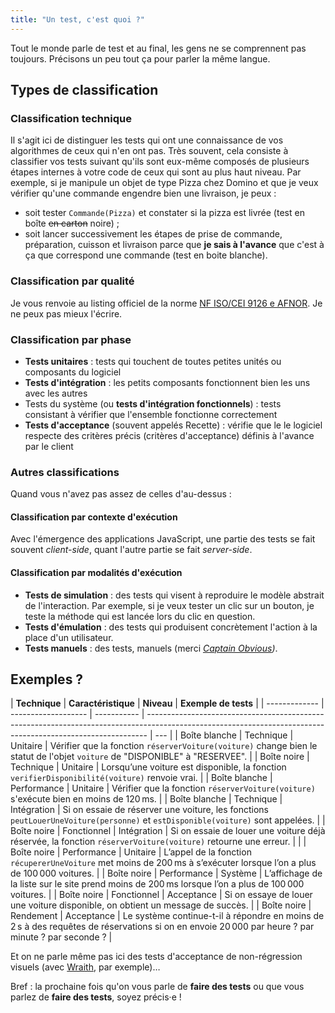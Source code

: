 ```yaml
---
title: "Un test, c'est quoi ?"
---
```


Tout le monde parle de test et au final, les gens ne se comprennent pas
toujours. Précisons un peu tout ça pour parler la même langue.

<!-- more -->

## Types de classification

### Classification technique

Il s'agit ici de distinguer les tests qui ont une connaissance de vos
algorithmes de ceux qui n'en ont pas. Très souvent, cela consiste à classifier
vos tests suivant qu'ils sont eux-même composés de plusieurs étapes internes à
votre code de ceux qui sont au plus haut niveau. Par exemple, si je manipule un
objet de type Pizza chez Domino et que je veux vérifier qu'une commande engendre
bien une livraison, je peux :

-   soit tester `Commande(Pizza)` et constater si la pizza est livrée (test en
    boîte
    <span style="text-decoration: line-through" title="Désolé pour l'humour.">en
    carton</span> noire) ;
-   soit lancer successivement les étapes de prise de commande, préparation,
    cuisson et livraison parce que **je sais à l'avance** que c'est à ça que
    correspond une commande (test en boite blanche).

### Classification par qualité

Je vous renvoie au listing officiel de la norme
[NF ISO/CEI 9126 e AFNOR](https://fr.wikipedia.org/wiki/ISO/CEI_9126). Je ne
peux pas mieux l'écrire.

### Classification par phase

-   **Tests unitaires** : tests qui touchent de toutes petites unités ou
    composants du logiciel
-   **Tests d'intégration** : les petits composants fonctionnent bien les uns
    avec les autres
-   Tests du système (ou **tests d'intégration fonctionnels**) : tests
    consistant à vérifier que l'ensemble fonctionne correctement
-   **Tests d'acceptance** (souvent appelés Recette) : vérifie que le le
    logiciel respecte des critères précis (critères d'acceptance) définis à
    l'avance par le client

### Autres classifications

Quand vous n'avez pas assez de celles d'au-dessus :

#### Classification par contexte d'exécution

Avec l'émergence des applications JavaScript, une partie des tests se fait
souvent <em>client-side</em>, quant l'autre partie se fait <em>server-side</em>.

#### Classification par modalités d'exécution

-   **Tests de simulation** : des tests qui visent à reproduire le modèle
    abstrait de l'interaction. Par exemple, si je veux tester un clic sur un
    bouton, je teste la méthode qui est lancée lors du clic en question.
-   **Tests d'émulation** : des tests qui produisent concrètement l'action à la
    place d'un utilisateur.
-   **Tests manuels** : des tests, manuels (merci
    <em>[Captain Obvious](/assets/images/2015-12-10/captain_obvious.jpg))</em>.

## Exemples ?

| **Technique** | **Caractéristique** | **Niveau**  | **Exemple de tests**                                                                                                                                         |
| ------------- | ------------------- | ----------- | ------------------------------------------------------------------------------------------------------------------------------------------------------------ | --- |
| Boîte blanche | Technique           | Unitaire    | Vérifier que la fonction `réserverVoiture(voiture)` change bien le statut de l'objet `voiture` de "DISPONIBLE" à "RESERVEE".                                 |
| Boîte noire   | Technique           | Unitaire    | Lorsqu’une voiture est disponible, la fonction `verifierDisponibilité(voiture)` renvoie vrai.                                                                |
| Boîte blanche | Performance         | Unitaire    | Vérifier que la fonction `réserverVoiture(voiture)` s'exécute bien en moins de 120&#8239;ms.                                                                 |
| Boîte blanche | Technique           | Intégration | Si on essaie de réserver une voiture, les fonctions `peutLouerUneVoiture(personne)` et `estDisponible(voiture)` sont appelées.                               |
| Boîte noire   | Fonctionnel         | Intégration | Si on essaie de louer une voiture déjà réservée, la fonction `réserverVoiture(voiture)` retourne une erreur.                                                 |     |
| Boîte noire   | Performance         | Unitaire    | L’appel de la fonction `récupererUneVoiture` met moins de 200&#8239;ms à s’exécuter lorsque l’on a plus de 100&#8239;000 voitures.                           |
| Boîte noire   | Performance         | Système     | L’affichage de la liste sur le site prend moins de 200&#8239;ms lorsque l’on a plus de 100&#8239;000 voitures.                                               |
| Boîte noire   | Fonctionnel         | Acceptance  | Si on essaye de louer une voiture disponible, on obtient un message de succès.                                                                               |
| Boîte noire   | Rendement           | Acceptance  | Le système continue-t-il à répondre en moins de 2&#8239;s à des requêtes de réservations si on en envoie 20&#8239;000 par heure ? par minute ? par seconde ? |

Et on ne parle même pas ici des tests d'acceptance de non-régression visuels
(avec [Wraith](https://github.com/BBC-News/wraith), par exemple)…

Bref : la prochaine fois qu'on vous parle de **faire des tests** ou que vous
parlez de **faire des tests**, soyez précis·e !
